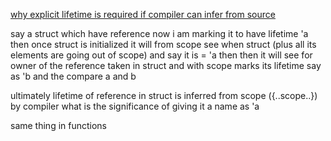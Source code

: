 [why explicit lifetime is required if compiler can infer from source](https://stackoverflow.com/questions/31609137/why-are-explicit-lifetimes-needed-in-rust)

say a struct which have reference now i am marking it to have lifetime 'a then once struct is initialized it will from scope see when struct (plus all its elements are going out of scope) and say it is = 'a then then it will see for owner of the reference taken in struct and with scope marks its lifetime say as 'b and the compare a and b

ultimately lifetime of reference in struct is inferred from scope ({..scope..}) by compiler what is the significance of giving it a name as 'a

same thing in functions
